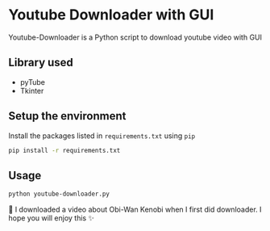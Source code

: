 # Youtube Downloader with GUI

Youtube-Downloader is a Python script to download youtube video with GUI

## Library used
- pyTube
- Tkinter

## Setup the environment

Install the packages listed in `requirements.txt` using `pip`

```bash
pip install -r requirements.txt
```

## Usage

```bash
python youtube-downloader.py
```
:tada: I downloaded a video about Obi-Wan Kenobi when I first did downloader.
I hope you will enjoy this :sparkles:
